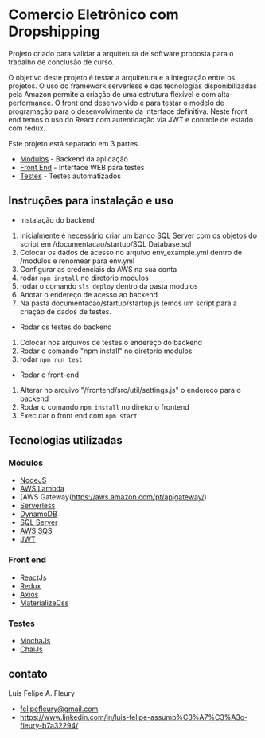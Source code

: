 # Comercio Eletrônico com Dropshipping

Projeto criado para validar a arquitetura de software proposta para o trabalho de conclusão de curso. 

O objetivo deste projeto é testar a arquitetura e a integração entre os projetos. O uso do framework serverless e das tecnologias disponibilizadas pela Amazon permite a criação de uma estrutura flexível e com alta-performance. 
O front end desenvolvido é para testar o modelo de programação para o desenvolvimento da interface definitiva. Neste front end temos o uso do React com autenticação via JWT e controle de estado com redux.

Este projeto está separado em 3 partes.

- [Modulos](/modulos) - Backend da aplicação
- [Front End](/frontend) - Interface WEB para testes
- [Testes](/testes) - Testes automatizados

## Instruções para instalação e uso

- Instalação do backend

1. inicialmente é necessário criar um banco SQL Server com os objetos do script em /documentacao/startup/SQL Database.sql
2. Colocar os dados de acesso no arquivo env_example.yml dentro de /modulos e renomear para env.yml
3. Configurar as credenciais da AWS na sua conta
4. rodar `npm install` no diretorio modulos
5. rodar o comando `sls deploy` dentro da pasta modulos
6. Anotar o endereço de acesso ao backend
7. Na pasta documentacao/startup/startup.js temos um script para a criação de dados de testes.

- Rodar os testes do backend

1. Colocar nos arquivos de testes o endereço do backend
2. Rodar o comando "npm install" no diretorio modulos
3. rodar `npm run test`

- Rodar o front-end

1. Alterar no arquivo "/frontend/src/util/settings.js" o endereço para o backend
2. Rodar o comando `npm install` no diretorio frontend
3. Executar o front end com `npm start`

## Tecnologias utilizadas

### Módulos
- [NodeJS](www.nodejs.org)
- [AWS Lambda](https://aws.amazon.com/pt/lambda/)
- [AWS Gateway(https://aws.amazon.com/pt/apigateway/)
- [Serverless](http://serverless.com)
- [DynamoDB](https://aws.amazon.com/pt/dynamodb)
- [SQL Server](https://www.microsoft.com/pt-br/sql-server/sql-server-2017)
- [AWS SQS](https://aws.amazon.com/pt/sqs/)
- [JWT](https://jwt.io)

### Front end
- [ReactJs](https://reactjs.org/)
- [Redux](https://redux.js.org/)
- [Axios](https://github.com/axios/axios)
- [MaterializeCss](https://materializecss.com/)

### Testes
- [MochaJs](https://mochajs.org/)
- [ChaiJs](https://www.chaijs.com/)



## contato
Luis Felipe A. Fleury 

- felipefleury@gmail.com
- https://www.linkedin.com/in/luis-felipe-assump%C3%A7%C3%A3o-fleury-b7a32294/


